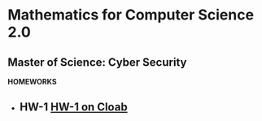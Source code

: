 # Mathematics for Computer Science 2.0

## Master of Science: Cyber Security


**HOMEWORKS**


* ## HW-1 [HW-1 on Cloab]([https://github.com/pandao/editor.md](https://colab.research.google.com/drive/1lojUdv8AH1Yztj4QozDysVo13ZGrmXmo?usp=sharing) "HW-1 on Cloab")
